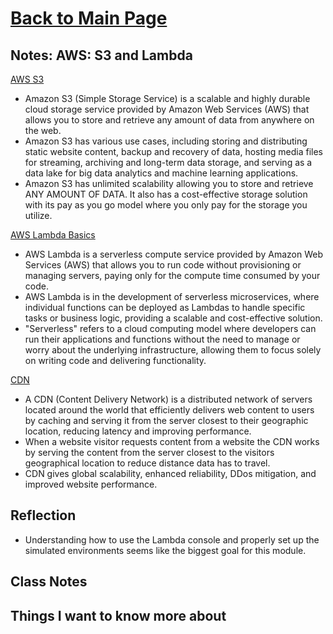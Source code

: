 # [Back to Main Page](https://reecerenninger.github.io/reading-notes/)

## Notes: AWS: S3 and Lambda

[AWS S3](https://aws.amazon.com/s3/)

- Amazon S3 (Simple Storage Service) is a scalable and highly durable cloud storage service provided by Amazon Web Services (AWS) that allows you to store and retrieve any amount of data from anywhere on the web.
- Amazon S3 has various use cases, including storing and distributing static website content, backup and recovery of data, hosting media files for streaming, archiving and long-term data storage, and serving as a data lake for big data analytics and machine learning applications.
- Amazon S3 has unlimited scalability allowing you to store and retrieve ANY AMOUNT OF DATA. It also has a cost-effective storage solution with its pay as you go model where you only pay for the storage you utilize.

[AWS Lambda Basics](https://www.serverless.com/aws-lambda)

- AWS Lambda is a serverless compute service provided by Amazon Web Services (AWS) that allows you to run code without provisioning or managing servers, paying only for the compute time consumed by your code.
- AWS Lambda is in the development of serverless microservices, where individual functions can be deployed as Lambdas to handle specific tasks or business logic, providing a scalable and cost-effective solution.
- "Serverless" refers to a cloud computing model where developers can run their applications and functions without the need to manage or worry about the underlying infrastructure, allowing them to focus solely on writing code and delivering functionality.

[CDN](https://cyberhoot.com/cybrary/content-delivery-network-cdn/)

- A CDN (Content Delivery Network) is a distributed network of servers located around the world that efficiently delivers web content to users by caching and serving it from the server closest to their geographic location, reducing latency and improving performance.
- When a website visitor requests content from a website the CDN works by serving the content from the server closest to the visitors geographical location to reduce distance data has to travel.
- CDN gives global scalability, enhanced reliability, DDos mitigation, and improved website performance.

## Reflection

- Understanding how to use the Lambda console and properly set up the simulated environments seems like the biggest goal for this module.

## Class Notes

## Things I want to know more about
